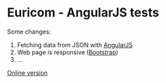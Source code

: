 # Euricom - AngularJS tests

Some changes:
1. Fetching data from JSON with [AngularJS]( http://angularjs.org )
2. Web page is responsive ([Bootstrap]( http://getbootstrap.com ))
3. ...


[Online version]( http://ksenia.be/euricom )